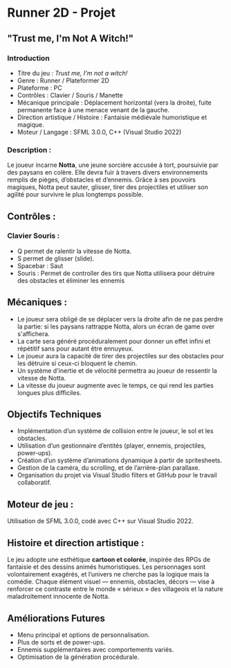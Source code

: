 # Runner 2D - Projet

## "Trust me, I'm Not A Witch!"

### Introduction
- Titre du jeu : *Trust me, I'm not a witch!*
- Genre : Runner / Plateformer 2D
- Plateforme : PC
- Contrôles : Clavier / Souris / Manette
- Mécanique principale : Déplacement horizontal (vers la droite), fuite permanente face à une menace venant de la gauche.
- Direction artistique / Histoire : Fantaisie médiévale humoristique et magique.
- Moteur / Langage : SFML 3.0.0, C++ (Visual Studio 2022)

### Description : 
Le joueur incarne **Notta**, une jeune sorcière accusée à tort, poursuivie par des paysans en colère.
Elle devra fuir à travers divers environnements remplis de pièges, d’obstacles et d’ennemis.
Grâce à ses pouvoirs magiques, Notta peut sauter, glisser, tirer des projectiles et utiliser son agilité pour survivre le plus longtemps possible.

## Contrôles :
### Clavier Souris :
- Q permet de ralentir la vitesse de Notta.
- S permet de glisser (slide).
- Spacebar : Saut
- Souris : Permet de controller des tirs que Notta utilisera pour détruire des obstacles et éliminer les ennemis

## Mécaniques :
- Le joueur sera obligé de se déplacer vers la droite afin de ne pas perdre la partie: si les paysans rattrappe Notta, alors un écran de game over s'affichera.
- La carte sera généré procéduralement pour donner un effet infini et répétitif sans pour autant être ennuyeux.
- Le joueur aura la capacité de tirer des projectiles sur des obstacles pour les détruire si ceux-ci bloquent le chemin. 
- Un système d'inertie et de vélocité permettra au joueur de ressentir la vitesse de Notta.
- La vitesse du joueur augmente avec le temps, ce qui rend les parties longues plus difficiles.

## Objectifs Techniques
- Implémentation d’un système de collision entre le joueur, le sol et les obstacles.
- Utilisation d’un gestionnaire d’entités (player, ennemis, projectiles, power-ups).
- Création d’un système d’animations dynamique à partir de spritesheets.
- Gestion de la caméra, du scrolling, et de l’arrière-plan parallaxe.
- Organisation du projet via Visual Studio filters et GitHub pour le travail collaboratif.

## Moteur de jeu :
Utilisation de SFML 3.0.0, codé avec C++ sur Visual Studio 2022.

## Histoire et direction artistique :
Le jeu adopte une esthétique **cartoon et colorée**, inspirée des RPGs de fantaisie et des dessins animés humoristiques.
Les personnages sont volontairement exagérés, et l’univers ne cherche pas la logique mais la comédie.
Chaque élément visuel — ennemis, obstacles, décors — vise à renforcer ce contraste entre le monde « sérieux » des villageois et la nature maladroitement innocente de Notta.

## Améliorations Futures
- Menu principal et options de personnalisation.
- Plus de sorts et de power-ups.
- Ennemis supplémentaires avec comportements variés.
- Optimisation de la génération procédurale.
